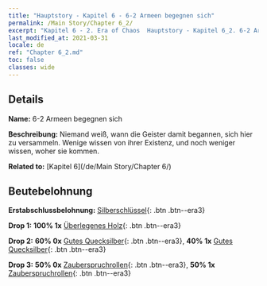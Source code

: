 ```yaml
---
title: "Hauptstory - Kapitel 6 - 6-2 Armeen begegnen sich"
permalink: /Main Story/Chapter 6_2/
excerpt: "Kapitel 6 - 2. Era of Chaos  Hauptstory - Kapitel 6_2. 6-2 Armeen begegnen sich"
last_modified_at: 2021-03-31
locale: de
ref: "Chapter 6_2.md"
toc: false
classes: wide
---
```


## Details

 **Name:** 6-2 Armeen begegnen sich

 **Beschreibung:** Niemand weiß, wann die Geister damit begannen, sich hier zu versammeln. Wenige wissen von ihrer Existenz, und noch weniger wissen, woher sie kommen.

 **Related to:** [Kapitel 6](/de/Main Story/Chapter 6/)

## Beutebelohnung

 **Erstabschlussbelohnung:** [Silberschlüssel](/de/Items/con_693/){: .btn .btn--era3}

 **Drop 1:** **100% 1x** [Überlegenes Holz](/de/Items/mat_20/){: .btn .btn--era3}

 **Drop 2:** **60% 0x** [Gutes Quecksilber](/de/Items/mat_14/){: .btn .btn--era3}, **40% 1x** [Gutes Quecksilber](/de/Items/mat_14/){: .btn .btn--era3}

 **Drop 3:** **50% 0x** [Zauberspruchrollen](/de/Items/con_694/){: .btn .btn--era3}, **50% 1x** [Zauberspruchrollen](/de/Items/con_694/){: .btn .btn--era3}

